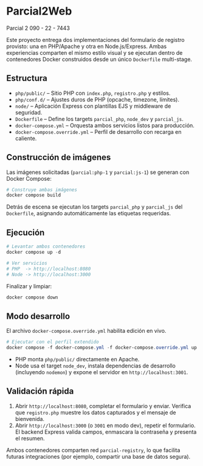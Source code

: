 ﻿# Parcial2Web

Parcial 2 090 - 22 - 7443

Este proyecto entrega dos implementaciones del formulario de registro provisto: una en PHP/Apache y otra en Node.js/Express. Ambas experiencias comparten el mismo estilo visual y se ejecutan dentro de contenedores Docker construidos desde un único `Dockerfile` multi-stage.

## Estructura

- `php/public/` – Sitio PHP con `index.php`, `registro.php` y estilos.
- `php/conf.d/` – Ajustes duros de PHP (opcache, timezone, límites).
- `node/` – Aplicación Express con plantillas EJS y middleware de seguridad.
- `Dockerfile` – Define los targets `parcial_php`, `node_dev` y `parcial_js`.
- `docker-compose.yml` – Orquesta ambos servicios listos para producción.
- `docker-compose.override.yml` – Perfil de desarrollo con recarga en caliente.

## Construcción de imágenes

Las imágenes solicitadas (`parcial:php-1` y `parcial:js-1`) se generan con Docker Compose:

```powershell
# Construye ambas imágenes
docker compose build
```

Detrás de escena se ejecutan los targets `parcial_php` y `parcial_js` del `Dockerfile`, asignando automáticamente las etiquetas requeridas.

## Ejecución

```powershell
# Levantar ambos contenedores
docker compose up -d

# Ver servicios
# PHP  -> http://localhost:8080
# Node -> http://localhost:3000
```

Finalizar y limpiar:

```powershell
docker compose down
```

## Modo desarrollo

El archivo `docker-compose.override.yml` habilita edición en vivo.

```powershell
# Ejecutar con el perfil extendido
docker compose -f docker-compose.yml -f docker-compose.override.yml up --build
```

- PHP monta `php/public/` directamente en Apache.
- Node usa el target `node_dev`, instala dependencias de desarrollo (incluyendo `nodemon`) y expone el servidor en `http://localhost:3001`.

## Validación rápida

1. Abrir `http://localhost:8080`, completar el formulario y enviar. Verifica que `registro.php` muestre los datos capturados y el mensaje de bienvenida.
2. Abrir `http://localhost:3000` (o `3001` en modo dev), repetir el formulario. El backend Express valida campos, enmascara la contraseña y presenta el resumen.

Ambos contenedores comparten red `parcial-registry`, lo que facilita futuras integraciones (por ejemplo, compartir una base de datos segura).


